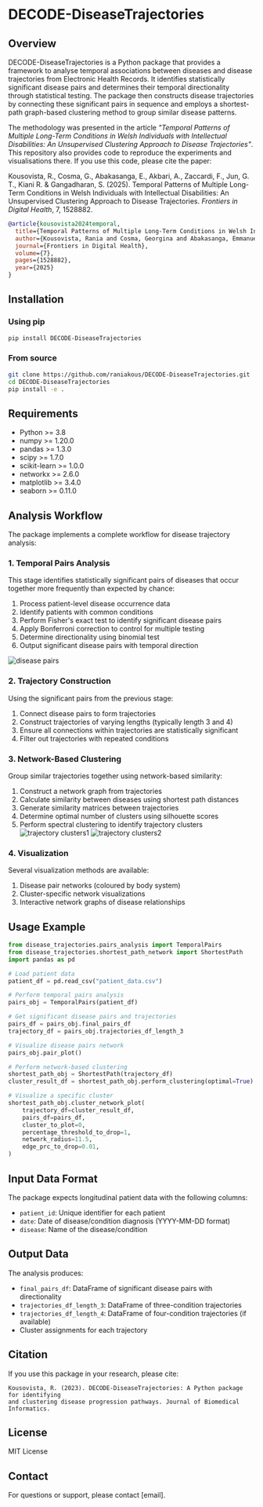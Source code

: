 # DECODE-DiseaseTrajectories

## Overview

DECODE-DiseaseTrajectories is a Python package that provides a framework to analyse temporal associations between diseases and disease trajectories from Electronic Health Records. It identifies statistically significant disease pairs and determines their temporal directionality through statistical testing. The package then constructs disease trajectories by connecting these significant pairs in sequence and employs a shortest-path graph-based clustering method to group similar disease patterns. 

The methodology was presented in the article *"Temporal Patterns of Multiple Long-Term Conditions in Welsh Individuals with Intellectual Disabilities: An Unsupervised Clustering Approach to Disease Trajectories"*. This repository also provides code to reproduce the experiments and visualisations there. If you use this code, please cite the paper:

Kousovista, R., Cosma, G., Abakasanga, E., Akbari, A., Zaccardi, F., Jun, G. T., Kiani R. & Gangadharan, S. (2025). Temporal Patterns of Multiple Long-Term Conditions in Welsh Individuals with Intellectual Disabilities: An Unsupervised Clustering Approach to Disease Trajectories. *Frontiers in Digital Health*, 7, 1528882.

```bibtex
@article{kousovista2024temporal,
  title={Temporal Patterns of Multiple Long-Term Conditions in Welsh Individuals with Intellectual Disabilities: An Unsupervised Clustering Approach to Disease Trajectories},
  author={Kousovista, Rania and Cosma, Georgina and Abakasanga, Emmanuel and Akbari, Ashley and Zaccardi, Francesco and Jun, Gyuchan Thomas and Kiani, Reza and Gangadharan, Satheesh},
  journal={Frontiers in Digital Health},
  volume={7},
  pages={1528882},
  year={2025}
}
```

## Installation

### Using pip

```bash
pip install DECODE-DiseaseTrajectories
```

### From source

```bash
git clone https://github.com/raniakous/DECODE-DiseaseTrajectories.git
cd DECODE-DiseaseTrajectories
pip install -e .
```

## Requirements

- Python >= 3.8
- numpy >= 1.20.0
- pandas >= 1.3.0
- scipy >= 1.7.0
- scikit-learn >= 1.0.0
- networkx >= 2.6.0
- matplotlib >= 3.4.0
- seaborn >= 0.11.0

## Analysis Workflow

The package implements a complete workflow for disease trajectory analysis:

### 1. Temporal Pairs Analysis

This stage identifies statistically significant pairs of diseases that occur together more frequently than expected by chance:

1. Process patient-level disease occurrence data
2. Identify patients with common conditions
3. Perform Fisher's exact test to identify significant disease pairs
4. Apply Bonferroni correction to control for multiple testing
5. Determine directionality using binomial test
6. Output significant disease pairs with temporal direction

![disease pairs](pairs.png)

### 2. Trajectory Construction

Using the significant pairs from the previous stage:

1. Connect disease pairs to form trajectories
2. Construct trajectories of varying lengths (typically length 3 and 4)
3. Ensure all connections within trajectories are statistically significant
4. Filter out trajectories with repeated conditions

### 3. Network-Based Clustering

Group similar trajectories together using network-based similarity:

1. Construct a network graph from trajectories
2. Calculate similarity between diseases using shortest path distances
3. Generate similarity matrices between trajectories
4. Determine optimal number of clusters using silhouette scores
5. Perform spectral clustering to identify trajectory clusters
![trajectory clusters1](males.png)
![trajectory clusters2](females.png)

### 4. Visualization

Several visualization methods are available:

1. Disease pair networks (coloured by body system)
2. Cluster-specific network visualizations
3. Interactive network graphs of disease relationships

## Usage Example

```python
from disease_trajectories.pairs_analysis import TemporalPairs
from disease_trajectories.shortest_path_network import ShortestPath
import pandas as pd

# Load patient data
patient_df = pd.read_csv("patient_data.csv")

# Perform temporal pairs analysis
pairs_obj = TemporalPairs(patient_df)

# Get significant disease pairs and trajectories
pairs_df = pairs_obj.final_pairs_df
trajectory_df = pairs_obj.trajectories_df_length_3

# Visualize disease pairs network
pairs_obj.pair_plot()

# Perform network-based clustering
shortest_path_obj = ShortestPath(trajectory_df)
cluster_result_df = shortest_path_obj.perform_clustering(optimal=True)

# Visualize a specific cluster
shortest_path_obj.cluster_network_plot(
    trajectory_df=cluster_result_df,
    pairs_df=pairs_df,
    cluster_to_plot=0,
    percentage_threshold_to_drop=1,
    network_radius=11.5,
    edge_prc_to_drop=0.01,
)
```

## Input Data Format

The package expects longitudinal patient data with the following columns:

- `patient_id`: Unique identifier for each patient
- `date`: Date of disease/condition diagnosis (YYYY-MM-DD format)
- `disease`: Name of the disease/condition

## Output Data

The analysis produces:

- `final_pairs_df`: DataFrame of significant disease pairs with directionality
- `trajectories_df_length_3`: DataFrame of three-condition trajectories
- `trajectories_df_length_4`: DataFrame of four-condition trajectories (if available)
- Cluster assignments for each trajectory

## Citation

If you use this package in your research, please cite:

```
Kousovista, R. (2023). DECODE-DiseaseTrajectories: A Python package for identifying 
and clustering disease progression pathways. Journal of Biomedical Informatics.
```

## License

MIT License

## Contact

For questions or support, please contact [email].
